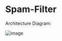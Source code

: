 # Spam-Filter

Architecture Diagram:

![image](https://user-images.githubusercontent.com/84438768/204626300-0fb6ab69-3043-41cb-9d57-3c0aa52ad4d3.png=250x250)
